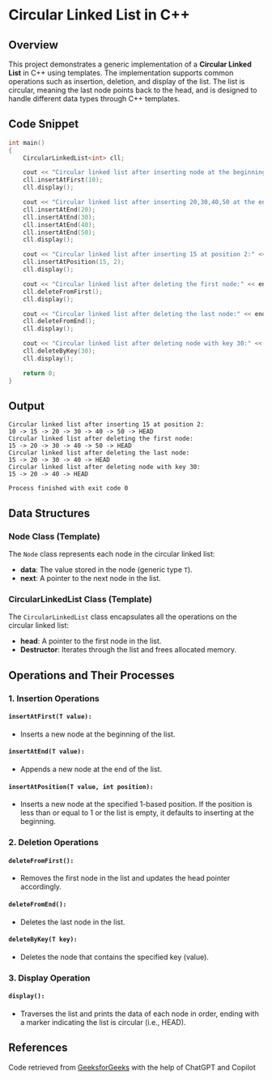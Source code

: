 # Circular Linked List in C++

## Overview
This project demonstrates a generic implementation of a **Circular Linked List** in C++ using templates. The implementation supports common operations such as insertion, deletion, and display of the list. The list is circular, meaning the last node points back to the head, and is designed to handle different data types through C++ templates.

## Code Snippet
```cpp
int main()
{
    CircularLinkedList<int> cll;

    cout << "Circular linked list after inserting node at the beginning:" << endl;
    cll.insertAtFirst(10);
    cll.display();

    cout << "Circular linked list after inserting 20,30,40,50 at the end:" << endl;
    cll.insertAtEnd(20);
    cll.insertAtEnd(30);
    cll.insertAtEnd(40);
    cll.insertAtEnd(50);
    cll.display();

    cout << "Circular linked list after inserting 15 at position 2:" << endl;
    cll.insertAtPosition(15, 2);
    cll.display();

    cout << "Circular linked list after deleting the first node:" << endl;
    cll.deleteFromFirst();
    cll.display();

    cout << "Circular linked list after deleting the last node:" << endl;
    cll.deleteFromEnd();
    cll.display();

    cout << "Circular linked list after deleting node with key 30:" << endl;
    cll.deleteByKey(30);
    cll.display();

    return 0;
}
```

## Output
```
Circular linked list after inserting 15 at position 2:
10 -> 15 -> 20 -> 30 -> 40 -> 50 -> HEAD
Circular linked list after deleting the first node:
15 -> 20 -> 30 -> 40 -> 50 -> HEAD
Circular linked list after deleting the last node:
15 -> 20 -> 30 -> 40 -> HEAD
Circular linked list after deleting node with key 30:
15 -> 20 -> 40 -> HEAD

Process finished with exit code 0
```

## Data Structures

### Node Class (Template)
The `Node` class represents each node in the circular linked list:
- **data**: The value stored in the node (generic type `T`).
- **next**: A pointer to the next node in the list.


### CircularLinkedList Class (Template)
The `CircularLinkedList` class encapsulates all the operations on the circular linked list:
- **head**: A pointer to the first node in the list.
- **Destructor**: Iterates through the list and frees allocated memory.

## Operations and Their Processes

### 1. Insertion Operations
#### `insertAtFirst(T value):`
- Inserts a new node at the beginning of the list.

#### `insertAtEnd(T value):`
- Appends a new node at the end of the list.

#### `insertAtPosition(T value, int position):`
- Inserts a new node at the specified 1-based position. If the position is less than or equal to 1 or the list is empty, it defaults to inserting at the beginning.

### 2. Deletion Operations
#### `deleteFromFirst():`
- Removes the first node in the list and updates the head pointer accordingly.

#### `deleteFromEnd():`
- Deletes the last node in the list.

#### `deleteByKey(T key):`
- Deletes the node that contains the specified key (value).

### 3. Display Operation
#### `display():`
- Traverses the list and prints the data of each node in order, ending with a marker indicating the list is circular (i.e., HEAD).

## References
Code retrieved from [GeeksforGeeks](https://www.geeksforgeeks.org/circular-linked-list-in-cpp/) with the help of ChatGPT and Copilot
